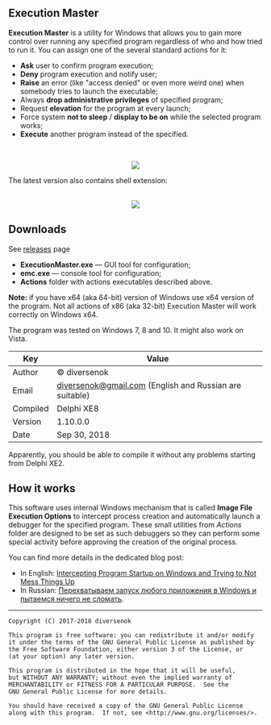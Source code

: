 ﻿## Execution Master

**Execution Master** is a utility for Windows that allows you to gain more
control over running any specified program regardless of who and how tried to
run it. You can assign one of the several standard actions for it:

 - **Ask** user to confirm program execution;
 - **Deny** program execution and notify user;
 - **Raise** an error (like "access denied" or even more weird one) when somebody tries to launch the executable;
 - Always **drop administrative privileges** of specified program;
 - Request **elevation** for the program at every launch;
 - Force system **not to sleep** / **display to be on** while the selected program works;
 - **Execute** another program instead of the specified.

<div align=center><br>

 ![](https://user-images.githubusercontent.com/30962924/46260732-70e53780-c4f2-11e8-908c-d1c55b44aabe.png)

</div>The latest version also contains shell extension:<br><br><div align=center>

![](https://user-images.githubusercontent.com/30962924/46580600-a3ca8680-ca30-11e8-953d-ddffb3cfe4dc.png)

</div>

## Downloads

See [releases](https://github.com/diversenok/ExecutionMaster/releases) page

 - **ExecutionMaster.exe** — GUI tool for configuration;
 - **emc.exe** — console tool for configuration;
 - **Actions** folder with actions executables described above.

**Note:** if you have x64 (aka 64-bit) version of Windows use x64 version of the program.
Not all actions of x86 (aka 32-bit) Execution Master will work correctly on Windows x64.

The program was tested on Windows 7, 8 and 10. It might also work on Vista.

Key        | Value
---------- | -----
Author     | © diversenok
Email      | diversenok@gmail.com (English and Russian are suitable)
Compiled   | Delphi XE8
Version    | 1.10.0.0
Date       | Sep 30, 2018

Apparently, you should be able to compile it without any problems starting from
Delphi XE2.

## How it works

This software uses internal Windows mechanism that is called **Image File
Execution Options** to intercept process creation and automatically launch a
debugger for the specified program. These small utilities from *Actions* folder
are designed to be set as such debuggers so they can perform some special activity
before approving the creation of the original process.

You can find more details in the dedicated blog post:
 - In English: [Intercepting Program Startup on Windows and Trying to Not Mess Things Up](https://diversenok.github.io/2021/02/26/IFEO.html)
 - In Russian: [Перехватываем запуск любого приложения в Windows и пытаемся ничего не сломать](https://habr.com/post/335736/).

------------------------------------------------------------------------------

    Copyright (C) 2017-2018 diversenok

    This program is free software: you can redistribute it and/or modify
    it under the terms of the GNU General Public License as published by
    the Free Software Foundation, either version 3 of the License, or
    (at your option) any later version.

    This program is distributed in the hope that it will be useful,
    but WITHOUT ANY WARRANTY; without even the implied warranty of
    MERCHANTABILITY or FITNESS FOR A PARTICULAR PURPOSE.  See the
    GNU General Public License for more details.

    You should have received a copy of the GNU General Public License
    along with this program.  If not, see <http://www.gnu.org/licenses/>.

